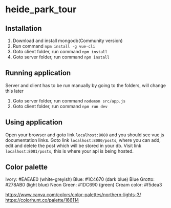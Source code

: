 # heide_park_tour
## Installation
1. Download and install mongodb(Community version)
2. Run command `npm install -g vue-cli`
3. Goto client folder, run command `npm install`
4. Goto server folder, run command `npm install`

## Running application
Server and client has to be run manually by going to the folders, 
will change this later
1. Goto server folder, run command `nodemon src/app.js`
2. Goto client folder, run command `npm run dev`

## Using application
Open your browser and goto link `localhost:8080` and you should see vue js documentation links. Goto link `localhost:8080/posts`, where you can add, edit and delete the post which will be stored in your db. Visit link `localhost:8081/posts`, this is where your api is being hosted.

## Color palette
Ivory:       #EAEAE0 (white-greyish)
Blue:        #1C4670 (dark blue)
Blue Grotto: #278AB0 (light blue)
Neon Green:  #1DC690 (green)
Cream color: #f5dea3

https://www.canva.com/colors/color-palettes/northern-lights-3/
https://colorhunt.co/palette/166114